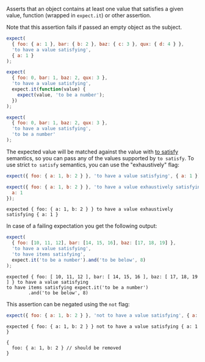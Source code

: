 Asserts that an object contains at least one value that satisfies a given
value, function (wrapped in `expect.it`) or other assertion.

Note that this assertion fails if passed an empty object as the subject.

```js
expect(
  { foo: { a: 1 }, bar: { b: 2 }, baz: { c: 3 }, qux: { d: 4 } },
  'to have a value satisfying',
  { a: 1 }
);

expect(
  { foo: 0, bar: 1, baz: 2, qux: 3 },
  'to have a value satisfying',
  expect.it(function(value) {
    expect(value, 'to be a number');
  })
);

expect(
  { foo: 0, bar: 1, baz: 2, qux: 3 },
  'to have a value satisfying',
  'to be a number'
);
```

The expected value will be matched against the value with
[to satisfy](../../any/to-satisfy/) semantics, so you can pass any of the
values supported by `to satisfy`. To use strict `to satisfy` semantics, you can
use the "exhaustively" flag:

```js
expect({ foo: { a: 1, b: 2 } }, 'to have a value satisfying', { a: 1 });
```

```js
expect({ foo: { a: 1, b: 2 } }, 'to have a value exhaustively satisfying', {
  a: 1
});
```

```output
expected { foo: { a: 1, b: 2 } } to have a value exhaustively satisfying { a: 1 }
```

In case of a failing expectation you get the following output:

```js
expect(
  { foo: [10, 11, 12], bar: [14, 15, 16], baz: [17, 18, 19] },
  'to have a value satisfying',
  'to have items satisfying',
  expect.it('to be a number').and('to be below', 8)
);
```

```output
expected { foo: [ 10, 11, 12 ], bar: [ 14, 15, 16 ], baz: [ 17, 18, 19 ] } to have a value satisfying
to have items satisfying expect.it('to be a number')
        .and('to be below', 8)
```

This assertion can be negated using the `not` flag:

```js
expect({ foo: { a: 1, b: 2 } }, 'not to have a value satisfying', { a: 1 });
```

```output
expected { foo: { a: 1, b: 2 } } not to have a value satisfying { a: 1 }

{
  foo: { a: 1, b: 2 } // should be removed
}
```
